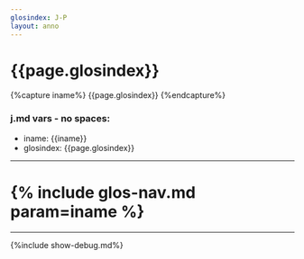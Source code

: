 ```yaml
---
glosindex: J-P
layout: anno
---
```


# {{page.glosindex}}

{%capture iname%}
{{page.glosindex}}
{%endcapture%}

### j.md vars - no spaces:
  - iname: {{iname}}
  - glosindex: {{page.glosindex}}

---
# {% include glos-nav.md param=iname %}
---
{%include show-debug.md%}
